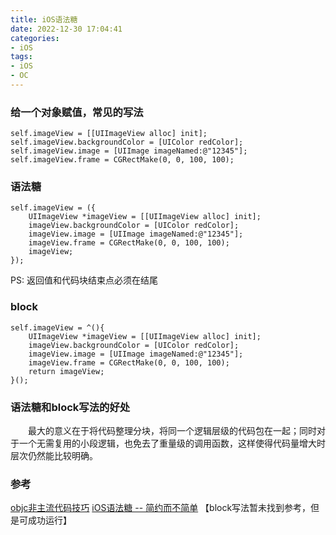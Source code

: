 ```yaml
---
title: iOS语法糖
date: 2022-12-30 17:04:41
categories:
- iOS
tags:
- iOS
- OC
---
```


### 给一个对象赋值，常见的写法
```
self.imageView = [[UIImageView alloc] init];  
self.imageView.backgroundColor = [UIColor redColor];  
self.imageView.image = [UIImage imageNamed:@"12345"];  
self.imageView.frame = CGRectMake(0, 0, 100, 100);
```

### 语法糖
```
self.imageView = ({ 
    UIImageView *imageView = [[UIImageView alloc] init];    
    imageView.backgroundColor = [UIColor redColor];  
    imageView.image = [UIImage imageNamed:@"12345"];  
    imageView.frame = CGRectMake(0, 0, 100, 100);    
    imageView;  
});
```
PS: 返回值和代码块结束点必须在结尾

### block
```
self.imageView = ^(){
    UIImageView *imageView = [[UIImageView alloc] init];    
    imageView.backgroundColor = [UIColor redColor];  
    imageView.image = [UIImage imageNamed:@"12345"];  
    imageView.frame = CGRectMake(0, 0, 100, 100);    
    return imageView;  
}();
```
### 语法糖和block写法的好处
&emsp;&emsp;最大的意义在于将代码整理分块，将同一个逻辑层级的代码包在一起；同时对于一个无需复用的小段逻辑，也免去了重量级的调用函数，这样使得代码量增大时层次仍然能比较明确。

### 参考
[objc非主流代码技巧](http://blog.sunnyxx.com/2014/08/02/objc-weird-code/)
[iOS语法糖 -- 简约而不简单](https://www.jianshu.com/p/3f7b3c2d9ef3)
【block写法暂未找到参考，但是可成功运行】
